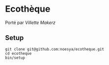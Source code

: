 # Ecothèque

Porté par *Villette Makerz*

## Setup

```
git clone git@github.com:noesya/ecotheque.git
cd ecotheque
bin/setup
```
